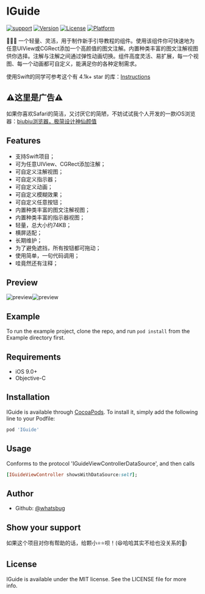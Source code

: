# IGuide

[![support](https://img.shields.io/badge/support-ios%209.0+-orange.svg)](#)
[![Version](https://img.shields.io/cocoapods/v/IGuide.svg?style=flat)](https://cocoapods.org/pods/IGuide)
[![License](https://img.shields.io/cocoapods/l/IGuide.svg?style=flat)](https://cocoapods.org/pods/IGuide)
[![Platform](https://img.shields.io/cocoapods/p/IGuide.svg?style=flat)](https://cocoapods.org/pods/IGuide)

🎃🎃🎃 一个轻量、灵活，用于制作新手引导教程的组件。使用该组件你可快速地为任意UIView或CGRect添加一个高颜值的图文注解。内置种类丰富的图文注解视图供你选择。注解与注解之间通过弹性动画切换。组件高度灵活、易扩展，每一个视图、每一个动画都可自定义，能满足你的各种定制需求。

使用Swift的同学可参考这个有 4.1k+ star 的库：[Instructions](https://github.com/ephread/Instructions)

##  ⚠️这里是广告⚠️
如果你喜欢Safari的简洁，又讨厌它的简陋，不妨试试我个人开发的一款iOS浏览器：[biubiu浏览器，极简设计神仙颜值](https://apps.apple.com/cn/app/id1474593656)

## Features

* 支持Swift项目；
* 可为任意UIView、CGRect添加注解；
* 可自定义注解视图；
* 可自定义指示器；
* 可自定义动画；
* 可自定义模糊效果；
* 可自定义任意按钮；
* 内置种类丰富的图文注解视图；
* 内置种类丰富的指示器视图；
* 轻量，总大小约74KB；
* 横屏适配；
* 长期维护；
* 为了避免遮挡，所有按钮都可拖动；
* 使用简单，一句代码调用；
* 哇竟然还有注释；

## Preview

![preview](/preview.gif)![preview](/preview2.gif)

## Example

To run the example project, clone the repo, and run `pod install` from the Example directory first.

## Requirements

- iOS 9.0+
- Objective-C

## Installation

IGuide is available through [CocoaPods](https://cocoapods.org). To install
it, simply add the following line to your Podfile:

```ruby
pod 'IGuide'
```

## Usage

Conforms to the protocol 'IGuideViewControllerDataSource', and then calls

```ruby
[IGuideViewController showsWithDataSource:self];
```

## Author

* Github: [@whatsbug](https://github.com/whatsbug)

## Show your support

如果这个项目对你有帮助的话，给颗小⭐️⭐️呗！(😆哈哈其实不给也没关系的🐶)

## License

IGuide is available under the MIT license. See the LICENSE file for more info.
